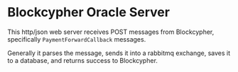 
# Blockcypher Oracle Server

This http/json web server receives POST messages from Blockcypher, specifically
`PaymentForwardCallback` messages.

Generally it parses the message, sends it into a rabbitmq exchange, saves it
to a database, and returns success to Blockcypher.

